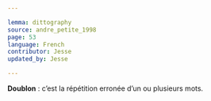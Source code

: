 ```yaml
---

lemma: dittography
source: andre_petite_1998
page: 53
language: French
contributor: Jesse
updated_by: Jesse

---
```


**Doublon** : c’est la répétition erronée d’un ou plusieurs mots.
